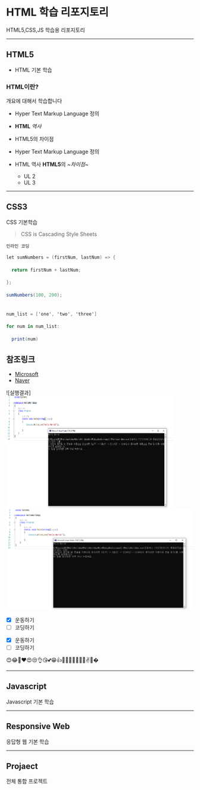 # HTML 학습 리포지토리
HTML5,CSS,JS 학습용 리포지토리


------------------------------------

## HTML5
- HTML 기본 학습

### HTML이란?
개요에 대해서 학습합니다
- Hyper Text Markup Language 정의
- __HTML__ _역사_
- HTML5의 차이점

- Hyper Text Markup Language 정의
- HTML 역사
**HTML5**의 _~차이점~_
  - UL 2
  - UL 3

-----------------------------------
## CSS3
CSS 기본학습

> CSS is Cascading Style Sheets

`인라인 코딩`


```csharp
let sumNumbers = (firstNum, lastNum) => {

  return firstNum + lastNum;

};

sumNumbers(100, 200);


num_list = ['one', 'two', 'three']

for num in num_list:

  print(num)

```

참조링크
-----------
- [Microsoft](https://www.microsoft.com)
- [Naver](http://www.naver.com)

![실행결과]
<img src="https://github.com/jacksimuse/StudyHtml/blob/main/ref_images/img_20210126_160440_001.png" width="450px" height="300px" title="실행결과" alt="실행결과"/>
![실행결과](/ref_images/img_20210126_160440_001.png "실행결과")

- [x] 운동하기
- [ ] 코딩하기

* [x] 운동하기
* [ ] 코딩하기

😊😂🤣❤😍😒👌😘💕😁👍🙌🤦‍♀️🤦‍♂️🤷‍♂️✌🤞�


----------------------------------

## Javascript
Javascript 기본 학습

---------------------------------------

## Responsive Web
응답형 웹 기본 학습

------------------------------------

## Projaect
전체 통합 프로젝트
